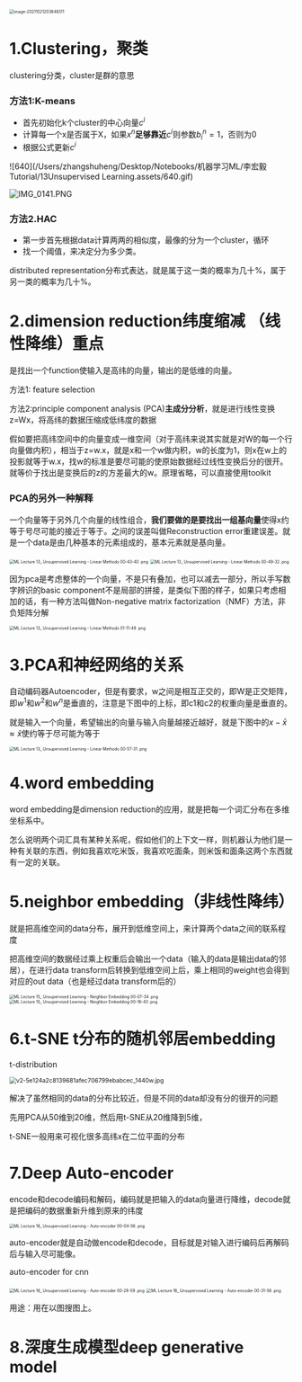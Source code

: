 <img src="/Users/zhangshuheng/Desktop/Notebooks/机器学习ML/李宏毅Tutorial/13Unsupervised Learning.assets/image-20211021203648311.png" alt="image-20211021203648311" style="zoom:50%;" />

# 1.Clustering，聚类

clustering分类，cluster是群的意思

### 方法1:K-means

- 首先初始化k个cluster的中心向量$c^i$
- 计算每一个x是否属于X，如果$x^n$**足够靠近**$c^i$则参数$b_i^n=1$，否则为0
- 根据公式更新$c^i$

![640](/Users/zhangshuheng/Desktop/Notebooks/机器学习ML/李宏毅Tutorial/13Unsupervised Learning.assets/640.gif)

![IMG_0141.PNG](https://i.loli.net/2021/04/01/kBNt7MZ94HG16Xh.png)

### 方法2.HAC

- 第一步首先根据data计算两两的相似度，最像的分为一个cluster，循环
- 找一个阈值，来决定分为多少类。

distributed representation分布式表达，就是属于这一类的概率为几十%，属于另一类的概率为几十%。

# 2.dimension reduction纬度缩减 （线性降维）重点

是找出一个function使输入是高纬的向量，输出的是低维的向量。

方法1: feature selection

方法2:principle component analysis (PCA)**主成分分析**，就是进行线性变换z=Wx，将高纬的数据压缩成低纬度的数据

假如要把高纬空间中的向量变成一维空间（对于高纬来说其实就是对W的每一个行向量做内积），相当于z=w.x，就是x和一个w做内积，w的长度为1，则x在w上的投影就等于w.x，找w的标准是要尽可能的使原始数据经过线性变换后分的很开。就等价于找出是变换后的z的方差最大的w。原理省略，可以直接使用toolkit

### PCA的另外一种解释

一个向量等于另外几个向量的线性组合，**我们要做的是要找出一组基向量**使得x约等于号尽可能的接近于等于。之间的误差叫做Reconstruction error重建误差。就是一个data是由几种基本的元素组成的，基本元素就是基向量。



<img src="https://i.loli.net/2021/04/05/QJauZWNRUcYHI68.png" alt="ML Lecture 13_ Unsupervised Learning - Linear Methods 00-43-40 .png" style="zoom:50%;" />

<img src="https://i.loli.net/2021/04/05/4lCzAdeo25rZKhG.png" alt="ML Lecture 13_ Unsupervised Learning - Linear Methods 00-49-32 .png" style="zoom:50%;" />

因为pca是考虑整体的一个向量，不是只有叠加，也可以减去一部分，所以手写数字辨识的basic component不是局部的拼接，是类似下图的样子，如果只考虑相加的话，有一种方法叫做Non-negative matrix factorization（NMF）方法，非负矩阵分解

<img src="https://i.loli.net/2021/04/05/aSrgJ58ZWXxDKFq.png" alt="ML Lecture 13_ Unsupervised Learning - Linear Methods 01-11-48 .png" style="zoom:50%;" />

# 3.PCA和神经网络的关系

自动编码器Autoencoder，但是有要求，w之间是相互正交的，即W是正交矩阵，即$w^1$和$w^2$和$w^n$是垂直的，注意是下图中的上标，即c1和c2的权重向量是垂直的。

就是输入一个向量，希望输出的向量与输入向量越接近越好，就是下图中的$x-\bar{x}\approx \hat{x}$使约等于尽可能为等于

<img src="https://i.loli.net/2021/04/05/3HZltsPoGvKw2h6.png" alt="ML Lecture 13_ Unsupervised Learning - Linear Methods 00-57-31 .png" style="zoom:50%;" />

# 4.word embedding

word embedding是dimension reduction的应用，就是把每一个词汇分布在多维坐标系中。

怎么说明两个词汇具有某种关系呢，假如他们的上下文一样，则机器认为他们是一种有关联的东西，例如我喜欢吃米饭，我喜欢吃面条，则米饭和面条这两个东西就有一定的关联。

# 5.neighbor embedding（非线性降纬）

就是把高维空间的data分布，展开到低维空间上，来计算两个data之间的联系程度

 把高维空间的数据经过乘上权重后会输出一个data（输入的data是输出data的邻居），在进行data transform后转换到低维空间上后，乘上相同的weight也会得到对应的out data（也是经过data transform后的）

<img src="https://i.loli.net/2021/04/05/oO8DPQhjqi2KlSR.png" alt="ML Lecture 15_ Unsupervised Learning - Neighbor Embedding 00-07-34 .png" style="zoom:50%;" />

<img src="https://i.loli.net/2021/04/05/PiVqrTNKDIhHCeo.png" alt="ML Lecture 15_ Unsupervised Learning - Neighbor Embedding 00-16-43 .png" style="zoom:50%;" />

# 6.t-SNE t分布的随机邻居embedding

t-distribution 

<img src="/Users/zhangshuheng/Desktop/Notebooks/机器学习ML/李宏毅Tutorial/13Unsupervised Learning.assets/v2-5e124a2c8139681afec706799ebabcec_1440w.jpg.png" alt="v2-5e124a2c8139681afec706799ebabcec_1440w.jpg" style="zoom:75%;" />

解决了虽然相同的data的分布比较近，但是不同的data却没有分的很开的问题

先用PCA从50维到20维，然后用t-SNE从20维降到5维，

t-SNE一般用来可视化很多高纬x在二位平面的分布

# 7.Deep Auto-encoder

encode和decode编码和解码，编码就是把输入的data向量进行降维，decode就是把编码的数据重新升维到原来的纬度

<img src="https://i.loli.net/2021/04/05/KOh7tlERuwSkVcU.png" alt="ML Lecture 16_ Unsupervised Learning - Auto-encoder 00-04-56 .png" style="zoom:50%;" />

auto-encoder就是自动做encode和decode，目标就是对输入进行编码后再解码后与输入尽可能像。

auto-encoder for cnn

<img src="https://i.loli.net/2021/04/05/EXko8v5yhaD6Mxn.png" alt="ML Lecture 16_ Unsupervised Learning - Auto-encoder 00-28-59 .png" style="zoom:50%;" />

<img src="https://i.loli.net/2021/04/05/pVFO1qQvJgAMksI.png" alt="ML Lecture 16_ Unsupervised Learning - Auto-encoder 00-31-56 .png" style="zoom:50%;" />

用途：用在以图搜图上。

# 8.深度生成模型deep generative model





